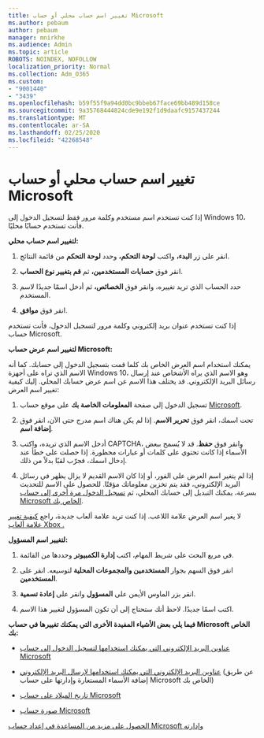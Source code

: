 ```yaml
---
title: تغيير اسم حساب محلي أو حساب Microsoft
ms.author: pebaum
author: pebaum
manager: mnirkhe
ms.audience: Admin
ms.topic: article
ROBOTS: NOINDEX, NOFOLLOW
localization_priority: Normal
ms.collection: Adm_O365
ms.custom:
- "9001440"
- "3439"
ms.openlocfilehash: b59f55f9a94dd0bc9bbeb67face69bb489d158ce
ms.sourcegitcommit: 9a35768444824cde9e192f1d9daafc9157437244
ms.translationtype: MT
ms.contentlocale: ar-SA
ms.lasthandoff: 02/25/2020
ms.locfileid: "42268548"
---
```

# <a name="change-the-name-of-a-local-account-or-a-microsoft-account"></a>تغيير اسم حساب محلي أو حساب Microsoft

إذا كنت تستخدم اسم مستخدم وكلمة مرور فقط لتسجيل الدخول إلى Windows 10، فأنت تستخدم حسابًا محليًا. 

**لتغيير اسم حساب محلي:**

1. انقر على زر **البدء،** واكتب **لوحة التحكم،** وحدد **لوحة التحكم** من قائمة النتائج.

2. انقر فوق **حسابات المستخدمين،** ثم **قم بتغيير نوع الحساب**.

3. حدد الحساب الذي تريد تغييره، وانقر فوق **الخصائص،** ثم أدخل اسمًا جديدًا لاسم المستخدم.

4. انقر فوق **موافق**.

إذا كنت تستخدم عنوان بريد إلكتروني وكلمة مرور لتسجيل الدخول، فأنت تستخدم حساب Microsoft.

**لتغيير اسم عرض حساب Microsoft:**

يمكنك استخدام اسم العرض الخاص بك كلما قمت بتسجيل الدخول إلى حسابك. كما أنه الاسم الذي تراه على أجهزة Windows 10، وهو الاسم الذي يراه الأشخاص عند إرسال رسائل البريد الإلكتروني. قد يختلف هذا الاسم عن اسم عرض حسابك المحلي. إليك كيفية تغيير اسم العرض:

1. تسجيل الدخول إلى صفحة **المعلومات الخاصة بك** على موقع حساب [Microsoft](https://account.microsoft.com/).

2. تحت اسمك، انقر فوق **تحرير الاسم**. إذا لم يكن هناك اسم مدرج حتى الآن، انقر فوق **إضافة اسم**. 

3. أدخل الاسم الذي تريده، واكتب CAPTCHA، وانقر فوق **حفظ**. قد لا يُسمح ببعض الأسماء إذا كانت تحتوي على كلمات أو عبارات محظورة. إذا حصلت على خطأ عند إدخال اسمك، فجرّب لقبًا بدلاً من ذلك.

4. إذا لم يتغير اسم العرض على الفور، أو إذا كان الاسم القديم لا يزال يظهر في رسائل البريد الإلكتروني، فقد يتم تخزين معلوماتك مؤقتًا. للحصول على الاسم للتحديث بسرعة، يمكنك التبديل إلى حسابك المحلي، ثم [تسجيل الدخول مرة أخرى إلى حساب Microsoft الخاص بك](https://account.microsoft.com/).

لا يغير اسم العرض علامة اللاعب. إذا كنت تريد علامة ألعاب جديدة، راجع [كيفية تغيير علامة ألعاب Xbox .](https://support.xbox.com/id-ID/account-management/change-xbox-live-gamertag)

**لتغيير اسم المسؤول:**

1. في مربع البحث على شريط المهام، اكتب **إدارة الكمبيوتر** وحددها من القائمة.

2. انقر فوق السهم بجوار **المستخدمين والمجموعات المحلية** لتوسيعه. انقر على **المستخدمين**.

3. انقر بزر الماوس الأيمن على **المسؤول** وانقر على **إعادة تسمية**.

4. اكتب اسمًا جديدًا. لاحظ أنك ستحتاج إلى أن تكون المسؤول لتغيير هذا الاسم.

**فيما يلي بعض الأشياء المفيدة الأخرى التي يمكنك تغييرها في حساب Microsoft الخاص بك:**

- [عناوين البريد الإلكتروني التي يمكنك استخدامها لتسجيل الدخول إلى حساب Microsoft](https://support.microsoft.com/help/4026162)

- [عناوين البريد الإلكتروني التي يمكنك استخدامها لإرسال البريد الإلكتروني](https://support.microsoft.com/help/12407) (عن طريق إضافة الأسماء المستعارة وإدارتها على حساب Microsoft الخاص بك)

- [تاريخ الميلاد على حساب Microsoft](https://support.microsoft.com/help/12411)

- [صورة حساب Microsoft](https://support.microsoft.com/help/4026790)

[الحصول على مزيد من المساعدة في إعداد حساب Microsoft وإدارته](https://support.microsoft.com/hub/4294457/microsoft-account-help#manage-account)